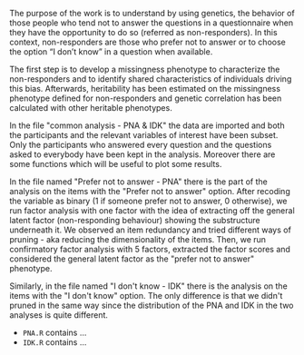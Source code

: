 The purpose of the work is to understand by using genetics, the behavior of those people who tend not to answer the questions in a 
questionnaire when they have the opportunity to do so (referred as non-responders). 
In this context, non-responders are those who prefer not to answer or to choose the option “I don’t know” in a question when available.

The first step is to develop a missingness phenotype to characterize the non-responders and to identify shared characteristics of individuals driving this bias. Afterwards, heritability has been estimated on the missingness phenotype defined for non-responders and genetic correlation has been calculated with other heritable phenotypes.

In the file "common analysis - PNA & IDK" the data are imported and both the participants and the relevant variables of interest have been subset. Only the participants who answered every question and the questions asked to everybody have been kept in the analysis. Moreover there are some functions which will be useful to plot some results. 

In the file named "Prefer not to answer - PNA" there is the part of the analysis on the items with the "Prefer not to answer" option. After recoding the variable as binary (1 if someone prefer not to answer, 0 otherwise), we run factor analysis with one factor with the idea of extracting off the general latent factor (non-responding behaviour) showing the substructure underneath it. We observed an item redundancy and tried different ways of pruning - aka reducing the dimensionality of the items. Then, we run confirmatory factor analysis with 5 factors, extracted the factor scores and considered the general latent factor as the "prefer not to answer" phenotype. 

Similarly, in the file named "I don't know - IDK" there is the analysis on the items with the "I don't know" option. The only difference is that we didn't pruned in the same way since the distribution of the PNA and IDK in the two analyses is quite different.


- `PNA.R` contains ...
- `IDK.R` contains ...
